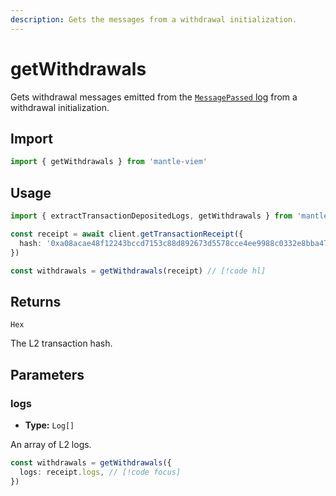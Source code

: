 ```yaml
---
description: Gets the messages from a withdrawal initialization.
---
```


# getWithdrawals

Gets withdrawal messages emitted from the [`MessagePassed` log](https://github.com/mantlenetworkio/mantle-v2/blob/v1.0.0-alpha.1/packages/contracts-bedrock/contracts/L2/L2ToL1MessagePasser.sol#L60) from a withdrawal initialization.

## Import

```ts
import { getWithdrawals } from 'mantle-viem'
```

## Usage

```ts
import { extractTransactionDepositedLogs, getWithdrawals } from 'mantle-viem'

const receipt = await client.getTransactionReceipt({
  hash: '0xa08acae48f12243bccd7153c88d892673d5578cce4ee9988c0332e8bba47436b',
})

const withdrawals = getWithdrawals(receipt) // [!code hl]
```

## Returns

`Hex`

The L2 transaction hash.

## Parameters

### logs

- **Type:** `Log[]`

An array of L2 logs.

```ts
const withdrawals = getWithdrawals({
  logs: receipt.logs, // [!code focus]
})
```
